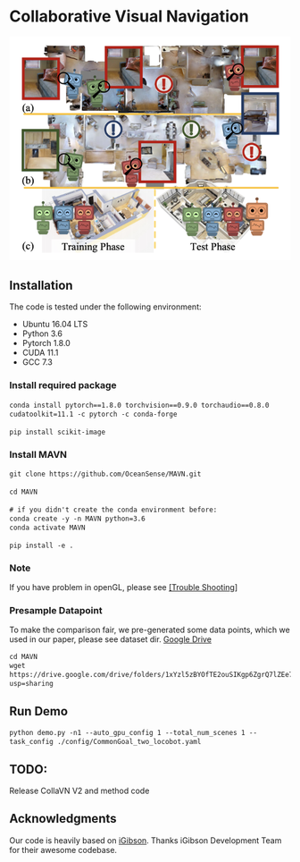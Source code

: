 #  Collaborative Visual Navigation
![CollaVN](CollaVN.png)


## Installation

The code is tested under the following environment:

- Ubuntu 16.04 LTS
- Python 3.6
- Pytorch 1.8.0
- CUDA 11.1
- GCC 7.3

### Install required package
```shell
conda install pytorch==1.8.0 torchvision==0.9.0 torchaudio==0.8.0 cudatoolkit=11.1 -c pytorch -c conda-forge

pip install scikit-image
```
### Install MAVN

```shell
git clone https://github.com/OceanSense/MAVN.git

cd MAVN

# if you didn't create the conda environment before:
conda create -y -n MAVN python=3.6
conda activate MAVN

pip install -e . 
```
### Note
If you have problem in openGL, please see [[Trouble Shooting]](http://svl.stanford.edu/igibson/docs/issues.html)

### Presample Datapoint
To make the comparison fair, we pre-generated some data points, which we used in our paper, please see dataset dir.
[Google Drive](https://drive.google.com/drive/folders/1xYzl5zBYOfTE2ouSIKgp6ZgrQ7lZEe7X?usp=sharing)

```shell
cd MAVN
wget https://drive.google.com/drive/folders/1xYzl5zBYOfTE2ouSIKgp6ZgrQ7lZEe7X?usp=sharing
```

## Run Demo
```shell
python demo.py -n1 --auto_gpu_config 1 --total_num_scenes 1 --task_config ./config/CommonGoal_two_locobot.yaml
```

## TODO:
Release CollaVN V2 and method code

## Acknowledgments

Our code is heavily based on [iGibson](https://github.com/StanfordVL/iGibson). Thanks iGibson Development Team for their awesome codebase.
